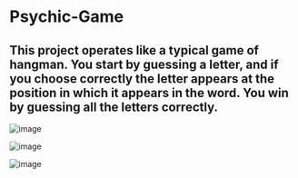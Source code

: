 # Psychic-Game
## This project operates like a typical game of hangman. You start by guessing a letter, and if you choose correctly the letter appears at the position in which it appears in the word. You win by guessing all the letters correctly.

![image](https://user-images.githubusercontent.com/43661059/61408528-d948ae00-a8a5-11e9-8760-c20a9333357a.png)

![image](https://user-images.githubusercontent.com/43661059/61409433-d6e75380-a8a7-11e9-9220-7c19af9fd65a.png)

![image](https://user-images.githubusercontent.com/43661059/61409463-e797c980-a8a7-11e9-90f0-2712003b8a69.png)

